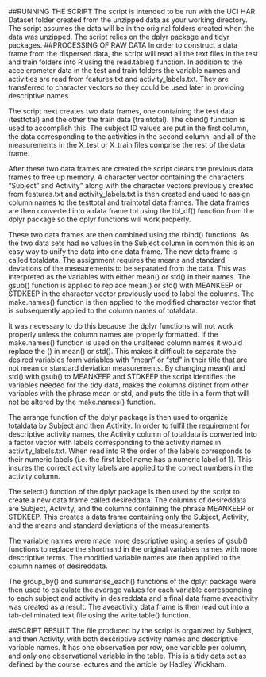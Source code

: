 ﻿##RUNNING THE SCRIPT
The script is intended to be run with the UCI HAR Dataset folder created from the unzipped data as your working directory. The script assumes the data will be in the original folders created when the data was unzipped. The script relies on the dplyr package and tidyr packages. 
##PROCESSING OF RAW DATA
In order to construct a data frame from the dispersed data, the script will read all the text files in the test and train folders into R using the read.table() function. In addition to the accelerometer data in the test and train folders the variable names and activities are read from features.txt and activity_labels.txt. They are transferred to character vectors so they could be used later in providing descriptive names.

The script next creates two data frames, one containing the test data (testtotal) and the other the train data (traintotal). The cbind() function is used to accomplish this. The subject ID values are put in the first column, the data corresponding to the activities in the second column, and all of the measurements in the X_test or X_train files comprise the rest of the data frame. 

After these two data frames are created the script clears the previous data frames to free up memory. A character vector containing the characters “Subject” and Activity” along with the character vectors previously created from features.txt and activity_labels.txt is then created and used to assign column names to the testtotal and traintotal data frames. The data frames are then converted into a data frame tbl using the tbl_df() function from the dplyr package so the dplyr functions will work properly. 

These two data frames are then combined using the rbind() functions. As the two data sets had no values in the Subject column in common this is an easy way to unify the data into one data frame. The new data frame is called totaldata. 
The assignment requires the means and standard deviations of the measurements to be separated from the data. This was interpreted as the variables with either mean() or std() in their names. The gsub() function is applied to replace mean() or std() with MEANKEEP or STDKEEP in the character vector previously used to label the columns. The make.names() function is then applied to the modified character vector that is subsequently applied to the column names of totaldata.

It was necessary to do this because the dplyr functions will not work properly unless the column names are properly formatted. If the make.names() function is used on the unaltered column names it would replace the () in mean() or std(). This makes it difficult to separate the desired variables form variables with “mean” or “std” in their title that are not mean or standard deviation measurements. By changing mean() and std() with gsub() to MEANKEEP and STDKEEP the script identifies the variables needed for the tidy data, makes the columns distinct from other variables with the phrase mean or std, and puts the title in a form that will not be altered by the make.names() function.

The arrange function of the dplyr package is then used to organize totaldata by Subject and then Activity. In order to fulfil the requirement for descriptive activity names, the Activity column of totaldata is converted into a factor vector with labels corresponding to the activity names in activity_labels.txt. When read into R the order of the labels corresponds to their numeric labels (i.e. the first label name has a numeric label of 1). This insures the correct activity labels are applied to the correct numbers in the activity column. 

The select() function of the dplyr package is then used by the script to create a new data frame called desireddata. The columns of desireddata are Subject, Activity, and the columns containing the phrase MEANKEEP or STDKEEP. This creates a data frame containing only the Subject, Activity, and the means and standard deviations of the measurements.

The variable names were made more descriptive using a series of gsub() functions to replace the shorthand in the original variables names with more descriptive terms. The modified variable names are then applied to the column names of desireddata.

The group_by() and summarise_each() functions of the dplyr package were then used to calculate the average values for each variable corresponding to each subject and activity in desireddata and a final data frame aveactivity was created as a result. The aveactivity data frame is then read out into a tab-deliminated text file using the write.table() function.

##SCRIPT RESULT
The file produced by the script is organized by Subject, and then Activity, with both descriptive activity names and descriptive variable names. It has one observation per row, one variable per column, and only one observational variable in the table. This is a tidy data set as defined by the course lectures and the article by Hadley Wickham. 

